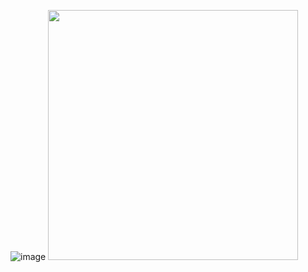 ![image](https://user-images.githubusercontent.com/34707669/156804020-54f681de-f4df-441c-88cf-fa141586bd16.png)
    <img  src="https://user-images.githubusercontent.com/34707669/156803945-86e6dbf4-5387-4fd0-9776-585746bcd6df.png" width="400px" >
